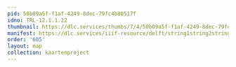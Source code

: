 ```yaml
---
pid: 50b09a5f-f1af-4249-8dec-79fc4b80517f
idno: TRL-12.1.1.22
thumbnail: https://dlc.services/thumbs/7/4/50b09a5f-f1af-4249-8dec-79fc4b80517f/full/400,339/0/default.jpg
manifest: https://dlc.services/iiif-resource/delft/string1string2string3/kaartenproject-2007/TRL-12.1.1.22
order: '605'
layout: map
collection: kaartenproject
---
```

